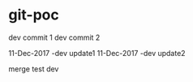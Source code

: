 # git-poc

dev commit 1
dev commit 2

11-Dec-2017 -dev update1
11-Dec-2017 -dev update2

merge test dev
